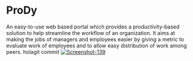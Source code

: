 # ProDy
An easy-to-use web based portal which provides a productivity-based solution to help streamline the workflow of an organization. It aims at making the jobs of managers and employees easier by giving a metric to evaluate work of employees and to allow easy distribution of work among peers. holagit commit
<a href="https://ibb.co/yFkPk40"><img src="https://i.ibb.co/xqgLgFh/Screenshot-139.png" alt="Screenshot-139" border="0"></a><br />